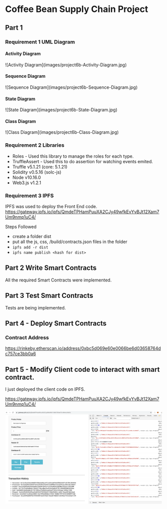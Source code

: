 # Coffee Bean Supply Chain Project

## Part 1

### Requirement 1  UML Diagram
<h4>Activity Diagram</h4>
![Activity Diagram](images/project6b-Activity-Diagram.jpg)


<h4>Sequence Diagram</h4>
![Sequence Diagram](images/project6b-Sequence-Diagram.jpg)

<h4>State Diagram</h4>
![State Diagram](images/project6b-State-Diagram.jpg)

<h4>Class Diagram</h4>
![Class Diagram](images/project6b-Class-Diagram.jpg)


### Requirement 2 Libraries

- Roles - Used this library to manage the roles for each type.
- TruffleAssert - Used this to do assertion for watching events emited.
- Truffle v5.1.21 (core: 5.1.21)
- Solidity v0.5.16 (solc-js)
- Node v10.16.0
- Web3.js v1.2.1

### Requirement 3 IPFS

IPFS was used to deploy the Front End code.
https://gateway.ipfs.io/ipfs/QmdeTPHamPuuXA2CJy49wfkEvYvBJt12Xam7Um9nmp1uC4/

Steps Followed
- create a folder dist
- put all the js, css, /build/contracts.json files in the folder
- `ipfs add -r dist`
- `ipfs name publish <hash for dist>`

## Part 2 Write Smart Contracts

All the required Smart Contracts were implemented.

## Part 3 Test Smart Contracts

Tests are being implemented.

## Part 4 - Deploy Smart Contracts

### Contract Address
https://rinkeby.etherscan.io/address/0xbc5d069e60e0066be6d03658764dc757ce3bb0a6

## Part 5 - Modify Client code to interact with smart contract.
I just deployed the client code on IPFS.

https://gateway.ipfs.io/ipfs/QmdeTPHamPuuXA2CJy49wfkEvYvBJt12Xam7Um9nmp1uC4/

![IPFS Hosted Site](images/ipfs_website.png)